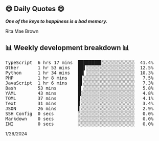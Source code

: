## 😄 Daily Quotes 😄

_**One of the keys to happiness is a bad memory.**_

Rita Mae Brown



## 📊 Weekly development breakdown 📊

<pre>TypeScript  6 hrs 17 mins  ████████▋░░░░░░░░░░░░  41.4%
Other       1 hr 53 mins   ██▌░░░░░░░░░░░░░░░░░░  12.5%
Python      1 hr 34 mins   ██▏░░░░░░░░░░░░░░░░░░  10.3%
PHP         1 hr 8 mins    █▌░░░░░░░░░░░░░░░░░░░   7.5%
JavaScript  1 hr 6 mins    █▌░░░░░░░░░░░░░░░░░░░   7.3%
Bash        53 mins        █▏░░░░░░░░░░░░░░░░░░░   5.8%
YAML        43 mins        █░░░░░░░░░░░░░░░░░░░░   4.8%
TOML        37 mins        ▊░░░░░░░░░░░░░░░░░░░░   4.1%
Text        31 mins        ▋░░░░░░░░░░░░░░░░░░░░   3.4%
JSON        26 mins        ▌░░░░░░░░░░░░░░░░░░░░   2.9%
SSH Config  0 secs         ░░░░░░░░░░░░░░░░░░░░░   0.0%
Markdown    0 secs         ░░░░░░░░░░░░░░░░░░░░░   0.0%
INI         0 secs         ░░░░░░░░░░░░░░░░░░░░░   0.0%</pre>

1/26/2024